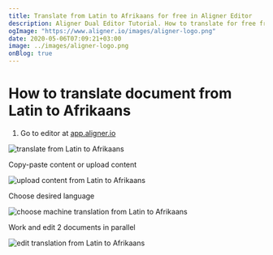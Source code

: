 ```yaml
---
title: Translate from Latin to Afrikaans for free in Aligner Editor
description: Aligner Dual Editor Tutorial. How to translate for free from Latin to Afrikaans. Aligner is multilingual document management platform. 
ogImage: "https://www.aligner.io/images/aligner-logo.png"
date: 2020-05-06T07:09:21+03:00
image: ../images/aligner-logo.png
onBlog: true
---
```


# How to translate document from Latin to Afrikaans

1. Go to editor at [app.aligner.io](https://app.aligner.io "Aligner App web page")

![translate from Latin to Afrikaans](../aligner-blank-editor.png "translate from Latin to Afrikaans")

Copy-paste content or upload content

![upload content from Latin to Afrikaans](../aligner-uploaded-document.png "upload content from Latin to Afrikaans")

Choose desired language

![choose machine translation from Latin to Afrikaans](../aligner-language-dropdown.png "choose machine translation from Latin to Afrikaans")

Work and edit 2 documents in parallel

![edit translation from Latin to Afrikaans](../aligner-double-sitded-editor.png "edit translation from Latin to Afrikaans")

